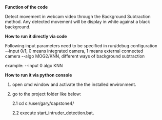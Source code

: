 
**Function of the code**

Detect movement in webcam video through the Background Subtraction method. Any detected movement will be display in white against a black background.


**How to run it directly via code**

Following input parameters need to be specified in run/debug configuration
--input 0/1, 0 means integrated camera, 1 means external connected camera
--algo MOG2/KNN, different ways of background subtraction

example: --input 0 algo KNN 


**How to run it via python console**

1. open cmd window and activate the the installed environment.

2. go to the project folder like below:

    2.1 cd c:/user/gary/capstone4/
    
    2.2 execute start_intruder_detection.bat.